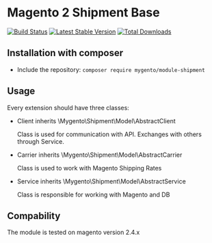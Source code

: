 # Magento 2 Shipment Base

[![Build Status](https://travis-ci.org/mygento/module-shipment.svg?branch=v2.4)](https://travis-ci.org/mygento/module-shipment)
[![Latest Stable Version](https://poser.pugx.org/mygento/module-shipment/v/stable)](https://packagist.org/packages/mygento/module-shipment)
[![Total Downloads](https://poser.pugx.org/mygento/module-shipment/downloads)](https://packagist.org/packages/mygento/module-shipment)

## Installation with composer
* Include the repository: `composer require mygento/module-shipment`

## Usage

Every extension should have three classes:

- Client inherits \Mygento\Shipment\Model\AbstractClient

  Class is used for communication with API. Exchanges with others through Service.

- Carrier inherits \Mygento\Shipment\Model\AbstractCarrier

  Class is used to work with Magento Shipping Rates

- Service inherits \Mygento\Shipment\Model\AbstractService

  Class is responsible for working with Magento and DB

## Compability

The module is tested on magento version 2.4.x

